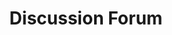 ---
title: "Discussion Forum"
layout: collection
permalink: /forum/
collection: forum
entries_layout: grid
classes:
  - wide
author_profile: true
header:
    overlay_color: "#3c3c64"
    actions:
      - label: "Write a Post"
        url: "/forum/new"
---